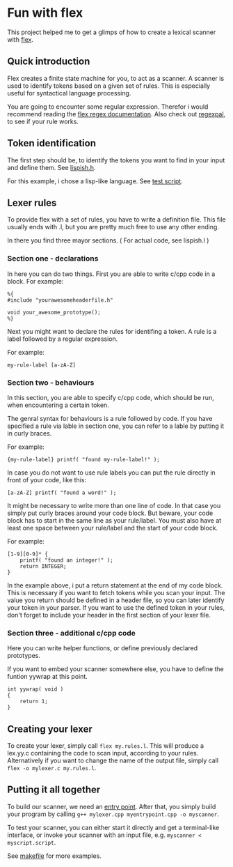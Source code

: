 # Fun with flex

This project helped me to get a glimps of how to create a lexical scanner with [flex](https://en.wikipedia.org/wiki/Flex_lexical_analyser).

## Quick introduction

Flex creates a finite state machine for you, to act as a scanner. A scanner is used to identify tokens based on a given set of rules. This is especially useful for syntactical language processing.

You are going to encounter some regular expression. Therefor i would recommend reading the [flex regex documentation](http://flex.sourceforge.net/manual/Patterns.html). Also check out [regexpal](http://regexpal.com/), to see if your rule works.

## Token identification

The first step should be, to identify the tokens you want to find in your input and define them. See [lispish.h](lispish.h).

For this example, i chose a lisp-like language. See [test script](scripts/test.lispish).

## Lexer rules

To provide flex with a set of rules, you have to write a definition file. This file usually ends with .l, but you are pretty much free to use any other ending.

In there you find three mayor sections.
( For actual code, see lispish.l )

### Section one - declarations

In here you can do two things. First you are able to write c/cpp code in a block.
For example:

```
%{
#include "yourawesomeheaderfile.h"

void your_awesome_prototype();
%}
```

Next you might want to declare the rules for identifing a token. A rule is a label followed by a regular expression.

For example:

```
my-rule-label [a-zA-Z]
```

### Section two - behaviours

In this section, you are able to specify c/cpp code, which should be run, when encountering a certain token.

The genral syntax for behaviours is a rule followed by code.
If you have specified a rule via lable in section one, you can refer to a lable by putting it in curly braces.

For example:

```
{my-rule-label} printf( "found my-rule-label!" );
```

In case you do not want to use rule labels you can put the rule directly in front of your code, like this:

```
[a-zA-Z] printf( "found a word!" );
```

It might be necessary to write more than one line of code. In that case you simply put curly braces around your code block. But beware, your code block has to start in the same line as your rule/label. You must also have at least one space between your rule/label and the start of your code block.

For example:

```
[1-9][0-9]* {
    printf( "found an integer!" );
    return INTEGER;
}
```

In the example above, i put a return statement at the end of my code block. This is necessary if you want to fetch tokens while you scan your input. The value you return should be defined in a header file, so you can later identify your token in your parser.
If you want to use the defined token in your rules, don't forget to include your header in the first section of your lexer file.

### Section three - additional c/cpp code

Here you can write helper functions, or define previously declared prototypes.

If you want to embed your scanner somewhere else, you have to define the funtion yywrap at this point.

```
int yywrap( void )
{
    return 1;
}
```

## Creating your lexer

To create your lexer, simply call `flex my.rules.l`. This will produce a lex.yy.c containing the code to scan input, according to your rules.
Alternatively if you want to change the name of the output file, simply call `flex -o mylexer.c my.rules.l`.

## Putting it all together

To build our scanner, we need an [entry point](lispish.parser.cpp). After that, you simply build your program by calling `g++ mylexer.cpp myentrypoint.cpp -o myscanner`.

To test your scanner, you can either start it directly and get a terminal-like interface, or invoke your scanner with an input file, e.g. `myscanner < myscript.script`.

See [makefile](makfile) for more examples.
